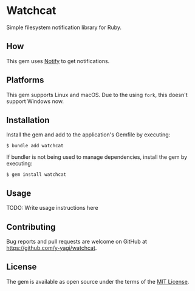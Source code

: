 # Watchcat

Simple filesystem notification library for Ruby.

## How

This gem uses [Notify](https://github.com/notify-rs/notify) to get notifications.

## Platforms

This gem supports Linux and macOS. Due to the using `fork`,  this doesn't support Windows now.

## Installation

Install the gem and add to the application's Gemfile by executing:

    $ bundle add watchcat

If bundler is not being used to manage dependencies, install the gem by executing:

    $ gem install watchcat

## Usage

TODO: Write usage instructions here

## Contributing

Bug reports and pull requests are welcome on GitHub at https://github.com/y-yagi/watchcat.

## License

The gem is available as open source under the terms of the [MIT License](https://opensource.org/licenses/MIT).
